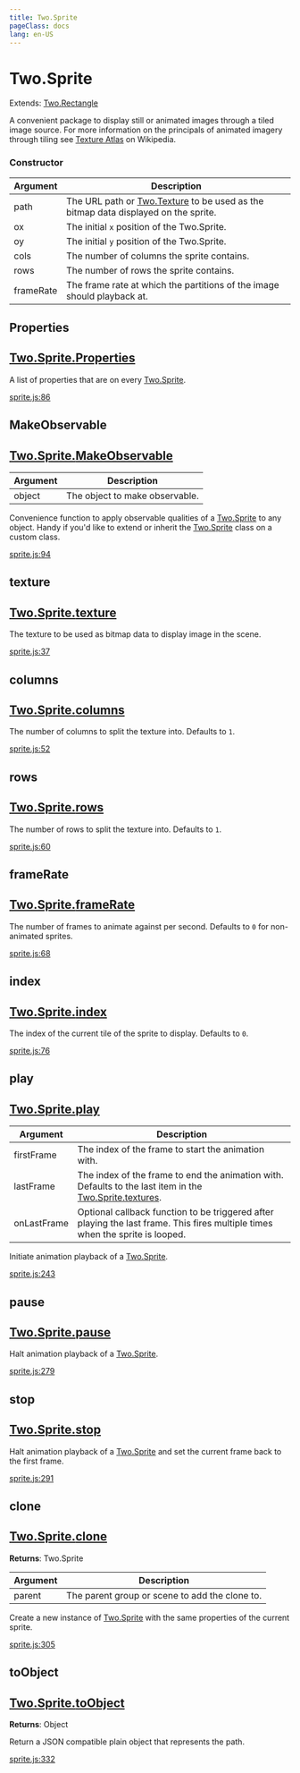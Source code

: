```yaml
---
title: Two.Sprite
pageClass: docs
lang: en-US
---
```


# Two.Sprite


<div class="extends">

Extends: [Two.Rectangle](/docs/shapes/rectangle/)

</div>


A convenient package to display still or animated images through a tiled image source. For more information on the principals of animated imagery through tiling see [Texture Atlas](https://en.wikipedia.org/wiki/Texture_atlas) on Wikipedia.


<div class="meta">
  <custom-button text="Source" type="source" href="https://github.com/jonobr1/two.js/blob/main/src/effects/sprite.js" />
</div>



### Constructor


| Argument | Description |
| ---- | ----------- |
|  path  | The URL path or [Two.Texture](/docs/texture) to be used as the bitmap data displayed on the sprite. |
|  ox  | The initial `x` position of the Two.Sprite. |
|  oy  | The initial `y` position of the Two.Sprite. |
|  cols  | The number of columns the sprite contains. |
|  rows  | The number of rows the sprite contains. |
|  frameRate  | The frame rate at which the partitions of the image should playback at. |



<div class="static member ">

## Properties

<h2 class="longname" aria-hidden="true"><a href="#Properties"><span class="prefix">Two.Sprite.</span><span class="shortname">Properties</span></a></h2>










<div class="properties">

A list of properties that are on every [Two.Sprite](/docs/sprite).

</div>








<div class="meta">

  <a class="lineno" target="_blank" rel="noopener noreferrer" href="https://github.com/jonobr1/two.js/blob/main/src/effects/sprite.js#L86">
    sprite.js:86
  </a>

</div>






</div>



<div class="static function ">

## MakeObservable

<h2 class="longname" aria-hidden="true"><a href="#MakeObservable"><span class="prefix">Two.Sprite.</span><span class="shortname">MakeObservable</span></a></h2>












<div class="params">

| Argument | Description |
| ---- | ----------- |
|  object  | The object to make observable. |
</div>




<div class="description">

Convenience function to apply observable qualities of a [Two.Sprite](/docs/sprite) to any object. Handy if you'd like to extend or inherit the [Two.Sprite](/docs/sprite) class on a custom class.

</div>



<div class="meta">

  <a class="lineno" target="_blank" rel="noopener noreferrer" href="https://github.com/jonobr1/two.js/blob/main/src/effects/sprite.js#L94">
    sprite.js:94
  </a>

</div>






</div>



<div class="instance member ">

## texture

<h2 class="longname" aria-hidden="true"><a href="#texture"><span class="prefix">Two.Sprite.</span><span class="shortname">texture</span></a></h2>










<div class="properties">

The texture to be used as bitmap data to display image in the scene.

</div>








<div class="meta">

  <a class="lineno" target="_blank" rel="noopener noreferrer" href="https://github.com/jonobr1/two.js/blob/main/src/effects/sprite.js#L37">
    sprite.js:37
  </a>

</div>






</div>



<div class="instance member ">

## columns

<h2 class="longname" aria-hidden="true"><a href="#columns"><span class="prefix">Two.Sprite.</span><span class="shortname">columns</span></a></h2>










<div class="properties">

The number of columns to split the texture into. Defaults to `1`.

</div>








<div class="meta">

  <a class="lineno" target="_blank" rel="noopener noreferrer" href="https://github.com/jonobr1/two.js/blob/main/src/effects/sprite.js#L52">
    sprite.js:52
  </a>

</div>






</div>



<div class="instance member ">

## rows

<h2 class="longname" aria-hidden="true"><a href="#rows"><span class="prefix">Two.Sprite.</span><span class="shortname">rows</span></a></h2>










<div class="properties">

The number of rows to split the texture into. Defaults to `1`.

</div>








<div class="meta">

  <a class="lineno" target="_blank" rel="noopener noreferrer" href="https://github.com/jonobr1/two.js/blob/main/src/effects/sprite.js#L60">
    sprite.js:60
  </a>

</div>






</div>



<div class="instance member ">

## frameRate

<h2 class="longname" aria-hidden="true"><a href="#frameRate"><span class="prefix">Two.Sprite.</span><span class="shortname">frameRate</span></a></h2>










<div class="properties">

The number of frames to animate against per second. Defaults to `0` for non-animated sprites.

</div>








<div class="meta">

  <a class="lineno" target="_blank" rel="noopener noreferrer" href="https://github.com/jonobr1/two.js/blob/main/src/effects/sprite.js#L68">
    sprite.js:68
  </a>

</div>






</div>



<div class="instance member ">

## index

<h2 class="longname" aria-hidden="true"><a href="#index"><span class="prefix">Two.Sprite.</span><span class="shortname">index</span></a></h2>










<div class="properties">

The index of the current tile of the sprite to display. Defaults to `0`.

</div>








<div class="meta">

  <a class="lineno" target="_blank" rel="noopener noreferrer" href="https://github.com/jonobr1/two.js/blob/main/src/effects/sprite.js#L76">
    sprite.js:76
  </a>

</div>






</div>



<div class="instance function ">

## play

<h2 class="longname" aria-hidden="true"><a href="#play"><span class="prefix">Two.Sprite.</span><span class="shortname">play</span></a></h2>












<div class="params">

| Argument | Description |
| ---- | ----------- |
|  firstFrame  | The index of the frame to start the animation with. |
|  lastFrame  | The index of the frame to end the animation with. Defaults to the last item in the [Two.Sprite.textures](/docs/sprite/#two-sprite-textures). |
|  onLastFrame  | Optional callback function to be triggered after playing the last frame. This fires multiple times when the sprite is looped. |
</div>




<div class="description">

Initiate animation playback of a [Two.Sprite](/docs/sprite).

</div>



<div class="meta">

  <a class="lineno" target="_blank" rel="noopener noreferrer" href="https://github.com/jonobr1/two.js/blob/main/src/effects/sprite.js#L243">
    sprite.js:243
  </a>

</div>






</div>



<div class="instance function ">

## pause

<h2 class="longname" aria-hidden="true"><a href="#pause"><span class="prefix">Two.Sprite.</span><span class="shortname">pause</span></a></h2>















<div class="description">

Halt animation playback of a [Two.Sprite](/docs/sprite).

</div>



<div class="meta">

  <a class="lineno" target="_blank" rel="noopener noreferrer" href="https://github.com/jonobr1/two.js/blob/main/src/effects/sprite.js#L279">
    sprite.js:279
  </a>

</div>






</div>



<div class="instance function ">

## stop

<h2 class="longname" aria-hidden="true"><a href="#stop"><span class="prefix">Two.Sprite.</span><span class="shortname">stop</span></a></h2>















<div class="description">

Halt animation playback of a [Two.Sprite](/docs/sprite) and set the current frame back to the first frame.

</div>



<div class="meta">

  <a class="lineno" target="_blank" rel="noopener noreferrer" href="https://github.com/jonobr1/two.js/blob/main/src/effects/sprite.js#L291">
    sprite.js:291
  </a>

</div>






</div>



<div class="instance function ">

## clone

<h2 class="longname" aria-hidden="true"><a href="#clone"><span class="prefix">Two.Sprite.</span><span class="shortname">clone</span></a></h2>




<div class="returns">

__Returns__: Two.Sprite



</div>









<div class="params">

| Argument | Description |
| ---- | ----------- |
|  parent  | The parent group or scene to add the clone to. |
</div>




<div class="description">

Create a new instance of [Two.Sprite](/docs/sprite) with the same properties of the current sprite.

</div>



<div class="meta">

  <a class="lineno" target="_blank" rel="noopener noreferrer" href="https://github.com/jonobr1/two.js/blob/main/src/effects/sprite.js#L305">
    sprite.js:305
  </a>

</div>






</div>



<div class="instance function ">

## toObject

<h2 class="longname" aria-hidden="true"><a href="#toObject"><span class="prefix">Two.Sprite.</span><span class="shortname">toObject</span></a></h2>




<div class="returns">

__Returns__: Object



</div>












<div class="description">

Return a JSON compatible plain object that represents the path.

</div>



<div class="meta">

  <a class="lineno" target="_blank" rel="noopener noreferrer" href="https://github.com/jonobr1/two.js/blob/main/src/effects/sprite.js#L332">
    sprite.js:332
  </a>

</div>






</div>


